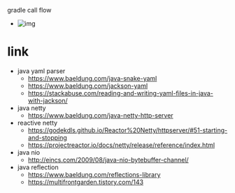 gradle call flow
- ![img](https://i.stack.imgur.com/cpZBy.png)

link
===
  - java yaml parser
    - https://www.baeldung.com/java-snake-yaml
    - https://www.baeldung.com/jackson-yaml
    - https://stackabuse.com/reading-and-writing-yaml-files-in-java-with-jackson/
  - java netty
      - https://www.baeldung.com/java-netty-http-server
  - reactive netty
      - https://godekdls.github.io/Reactor%20Netty/httpserver/#51-starting-and-stopping
    - https://projectreactor.io/docs/netty/release/reference/index.html
  - java nio
      - http://eincs.com/2009/08/java-nio-bytebuffer-channel/
  - java reflection
      - https://www.baeldung.com/reflections-library
    - https://multifrontgarden.tistory.com/143

